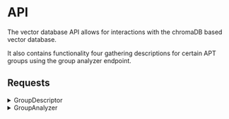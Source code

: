 # API

The vector database API allows for interactions with the chromaDB based vector database.

It also contains functionality four gathering descriptions for certain APT groups using the group analyzer endpoint.

## Requests

<details>

<summary>GroupDescriptor</summary>

### POST

Retrieve a dictionary containing descriptions for given APT groups.
(Group names shall be separated by ':')

#### Request

```json
{
    "groups": "<GROUP_NAMES>",
}
```

#### Response
```json
{
    "descriptor": {
        "<GROUP_NAME>": "<DESCRIPTION>"
    },
}
```


</details>

<details>

<summary>GroupAnalyzer</summary>

### GET

Retrieve an analyzed response of APT groups and vector database distances sourced from database based on given prompt.

#### Request

```json
{
    "prompt": "<VECTOR_DB_PROMPT>",
}
```

#### Response
```json
{
    "response": "<VECTOR_DB_RESPONSE>"
}
```